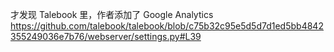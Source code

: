 才发现 Talebook 里，作者添加了 Google Analytics <https://github.com/talebook/talebook/blob/c75b32c95e5d5d7d1ed5bb4842355249036e7b76/webserver/settings.py#L39>

